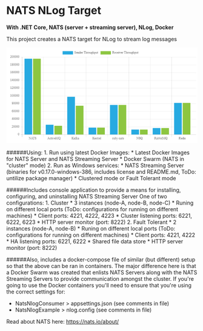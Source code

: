 # NATS NLog Target
**With .NET Core, NATS (server + streaming server), NLog, Docker**

This project creates a NATS target for NLog to stream log messages 

![Image of NATS Brokered Throughput](https://github.com/hughknaus/nats-nlog-example/blob/master/NATS_Brokered_Throughput.png)

######Using:
	1. Run using latest Docker Images:
		* Latest Docker Images for NATS Server and NATS Streaming Server
		* Docker Swarm (NATS in "cluster" mode)
	2. Run as Windows services:
		* NATS Streaming Server (binaries for v0.17.0-windows-386, includes license and README.md, ToDo: untilize package manager)
		* Clustered mode or Fault Tolerant mode

######Includes console application to provide a means for installing, configuring, and uninstalling NATS Streaming Server
	One of two configurations:
	  1. Cluster
		* 3 instances (node-A, node-B, node-C)
		* Runing on different local ports (ToDo: configurations for running on different machines)
			* Client ports: 4221, 4222, 4223
			* Cluster listening ports: 6221, 6222, 6223
		* HTTP server monitor (port: 8222)
	  2. Fault Tolerant
		* 2 instances (node-A, node-B)
		* Runing on different local ports (ToDo: configurations for running on different machines)
			* Client ports: 4221, 4222
			* HA listening ports: 6221, 6222
			* Shared file data store
		* HTTP server monitor (port: 8222)

######Also, includes a docker-compose file of similar (but different) setup so that the above can be ran in containers. The major difference here is that a Docker Swarm was created that enlists NATS Servers along with the NATS Streaming Servers to provide communication amongst the cluster.
If you're going to use the Docker containers you'll need to ensure that you're using the correct settings for:
  - NatsNlogConsumer > appsettings.json (see comments in file)
  - NatsNlogExample > nlog.config (see comments in file)

Read about NATS here: https://nats.io/about/
